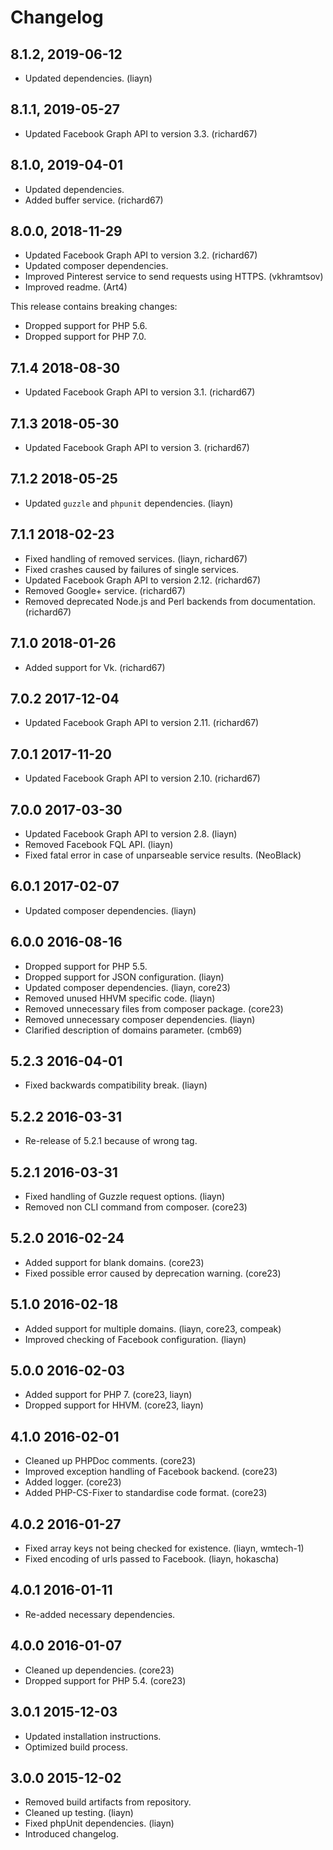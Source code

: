 # Changelog

## 8.1.2, 2019-06-12

* Updated dependencies. (liayn)

## 8.1.1, 2019-05-27

* Updated Facebook Graph API to version 3.3. (richard67)

## 8.1.0, 2019-04-01

* Updated dependencies.
* Added buffer service. (richard67)

## 8.0.0, 2018-11-29

* Updated Facebook Graph API to version 3.2. (richard67)
* Updated composer dependencies.
* Improved Pinterest service to send requests using HTTPS. (vkhramtsov)
* Improved readme. (Art4)

This release contains breaking changes:

* Dropped support for PHP 5.6.
* Dropped support for PHP 7.0.

## 7.1.4 2018-08-30

* Updated Facebook Graph API to version 3.1. (richard67)

## 7.1.3 2018-05-30

* Updated Facebook Graph API to version 3. (richard67)

## 7.1.2 2018-05-25

* Updated `guzzle` and `phpunit` dependencies. (liayn)

## 7.1.1 2018-02-23

* Fixed handling of removed services. (liayn, richard67)
* Fixed crashes caused by failures of single services.
* Updated Facebook Graph API to version 2.12. (richard67)
* Removed Google+ service. (richard67)
* Removed deprecated Node.js and Perl backends from documentation. (richard67)

## 7.1.0 2018-01-26

* Added support for Vk. (richard67)

## 7.0.2 2017-12-04

* Updated Facebook Graph API to version 2.11. (richard67)

## 7.0.1 2017-11-20

* Updated Facebook Graph API to version 2.10. (richard67)

## 7.0.0 2017-03-30

* Updated Facebook Graph API to version 2.8. (liayn)
* Removed Facebook FQL API. (liayn)
* Fixed fatal error in case of unparseable service results. (NeoBlack)

## 6.0.1 2017-02-07

* Updated composer dependencies. (liayn)

## 6.0.0 2016-08-16

* Dropped support for PHP 5.5.
* Dropped support for JSON configuration. (liayn)
* Updated composer dependencies. (liayn, core23)
* Removed unused HHVM specific code. (liayn)
* Removed unnecessary files from composer package. (core23)
* Removed unnecessary composer dependencies. (liayn)
* Clarified description of domains parameter. (cmb69)

## 5.2.3 2016-04-01

* Fixed backwards compatibility break. (liayn)

## 5.2.2 2016-03-31

* Re-release of 5.2.1 because of wrong tag.

## 5.2.1 2016-03-31

* Fixed handling of Guzzle request options. (liayn)
* Removed non CLI command from composer. (core23)

## 5.2.0 2016-02-24

* Added support for blank domains. (core23)
* Fixed possible error caused by deprecation warning. (core23)

## 5.1.0 2016-02-18

* Added support for multiple domains. (liayn, core23, compeak)
* Improved checking of Facebook configuration. (liayn)

## 5.0.0 2016-02-03

* Added support for PHP 7. (core23, liayn)
* Dropped support for HHVM. (core23, liayn)

## 4.1.0 2016-02-01

* Cleaned up PHPDoc comments. (core23)
* Improved exception handling of Facebook backend. (core23)
* Added logger. (core23)
* Added PHP-CS-Fixer to standardise code format. (core23)

## 4.0.2 2016-01-27

* Fixed array keys not being checked for existence. (liayn, wmtech-1)
* Fixed encoding of urls passed to Facebook. (liayn, hokascha)

## 4.0.1 2016-01-11

* Re-added necessary dependencies.

## 4.0.0 2016-01-07

* Cleaned up dependencies. (core23)
* Dropped support for PHP 5.4. (core23)

## 3.0.1 2015-12-03

* Updated installation instructions.
* Optimized build process.

## 3.0.0 2015-12-02

* Removed build artifacts from repository.
* Cleaned up testing. (liayn)
* Fixed phpUnit dependencies. (liayn)
* Introduced changelog.

